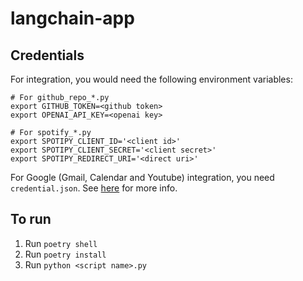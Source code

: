 # langchain-app

## Credentials
For integration, you would need the following environment variables:

```
# For github_repo_*.py
export GITHUB_TOKEN=<github token>
export OPENAI_API_KEY=<openai key>

# For spotify_*.py
export SPOTIPY_CLIENT_ID='<client id>'
export SPOTIPY_CLIENT_SECRET='<client secret>'
export SPOTIPY_REDIRECT_URI='<direct uri>'
```

For Google (Gmail, Calendar and Youtube) integration, you need `credential.json`. See [here](https://developers.google.com/workspace/guides/create-credentials) for more info.


## To run
1. Run `poetry shell`
2. Run `poetry install`
3. Run `python <script name>.py`

